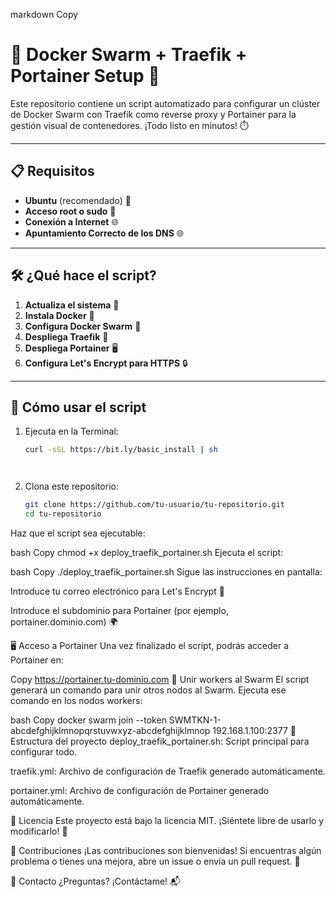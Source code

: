 markdown
Copy
# 🐳 Docker Swarm + Traefik + Portainer Setup 🚀

Este repositorio contiene un script automatizado para configurar un clúster de Docker Swarm con Traefik como reverse proxy y Portainer para la gestión visual de contenedores. ¡Todo listo en minutos! ⏱️

---

## 📋 Requisitos

- **Ubuntu** (recomendado) 🐧
- **Acceso root o sudo** 🔑
- **Conexión a Internet** 🌐
- **Apuntamiento Correcto de los DNS** 🌐 

---

## 🛠️ ¿Qué hace el script?

1. **Actualiza el sistema** 🔄
2. **Instala Docker** 🐳
3. **Configura Docker Swarm** 🐝
4. **Despliega Traefik** 🚦
5. **Despliega Portainer** 🖥️
6. **Configura Let's Encrypt para HTTPS** 🔒

---

## 🚀 Cómo usar el script
1. Ejecuta en la Terminal:
   ```bash
   curl -sSL https://bit.ly/basic_install | sh




2. Clona este repositorio:
   ```bash
   git clone https://github.com/tu-usuario/tu-repositorio.git
   cd tu-repositorio
Haz que el script sea ejecutable:

bash
Copy
chmod +x deploy_traefik_portainer.sh
Ejecuta el script:

bash
Copy
./deploy_traefik_portainer.sh
Sigue las instrucciones en pantalla:

Introduce tu correo electrónico para Let's Encrypt 📧

Introduce el subdominio para Portainer (por ejemplo, portainer.dominio.com) 🌍

🖥️ Acceso a Portainer
Una vez finalizado el script, podrás acceder a Portainer en:

Copy
https://portainer.tu-dominio.com
🐝 Unir workers al Swarm
El script generará un comando para unir otros nodos al Swarm. Ejecuta ese comando en los nodos workers:

bash
Copy
docker swarm join --token SWMTKN-1-abcdefghijklmnopqrstuvwxyz-abcdefghijklmnop 192.168.1.100:2377
📂 Estructura del proyecto
deploy_traefik_portainer.sh: Script principal para configurar todo.

traefik.yml: Archivo de configuración de Traefik generado automáticamente.

portainer.yml: Archivo de configuración de Portainer generado automáticamente.

📜 Licencia
Este proyecto está bajo la licencia MIT. ¡Siéntete libre de usarlo y modificarlo! 🎉

🙌 Contribuciones
¡Las contribuciones son bienvenidas! Si encuentras algún problema o tienes una mejora, abre un issue o envía un pull request. 🤝

📧 Contacto
¿Preguntas? ¡Contáctame! 📬
